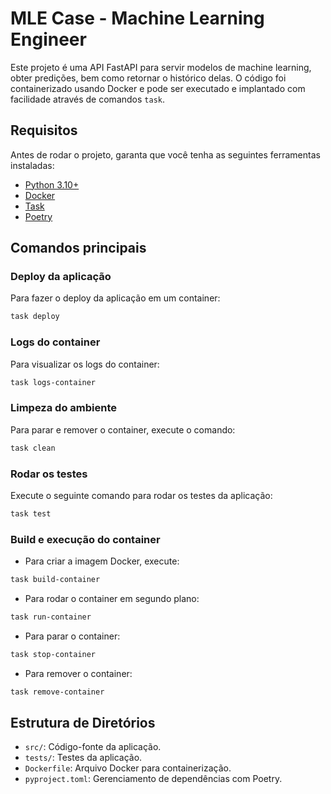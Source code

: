 # MLE Case - Machine Learning Engineer

Este projeto é uma API FastAPI para servir modelos de machine learning, obter predições, bem como retornar o histórico delas. O código foi containerizado usando Docker e pode ser executado e implantado com facilidade através de comandos `task`.

## Requisitos

Antes de rodar o projeto, garanta que você tenha as seguintes ferramentas instaladas:

- [Python 3.10+](https://www.python.org/downloads/)
- [Docker](https://www.docker.com/get-started)
- [Task](https://taskfile.dev/)
- [Poetry](https://python-poetry.org/)

## Comandos principais

### Deploy da aplicação
Para fazer o deploy da aplicação em um container:
```bash
task deploy
```

### Logs do container
Para visualizar os logs do container:
```bash
task logs-container
```

### Limpeza do ambiente
Para parar e remover o container, execute o comando:
```bash
task clean
```

### Rodar os testes

Execute o seguinte comando para rodar os testes da aplicação:

```bash
task test
```

### Build e execução do container
- Para criar a imagem Docker, execute:
```bash
task build-container
```

- Para rodar o container em segundo plano:
```bash
task run-container
```

- Para parar o container:
```bash
task stop-container
```

- Para remover o container:
```bash
task remove-container
```

## Estrutura de Diretórios
- `src/`: Código-fonte da aplicação.
- `tests/`: Testes da aplicação.
- `Dockerfile`: Arquivo Docker para containerização.
- `pyproject.toml`: Gerenciamento de dependências com Poetry.